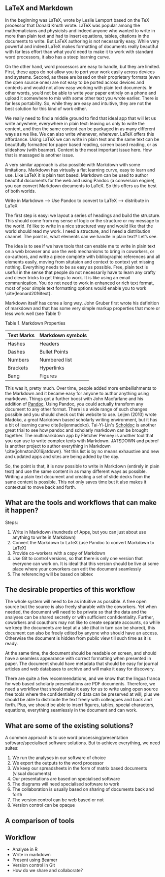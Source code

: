 ## LaTeX and Markdown

In the beginning was LaTeX, wrote by Leslie Lemport based on the TeX processor that Donald Knuth wrote. LaTeX was popular among the mathematicians and physicists and indeed anyone who wanted to write in  more than plain text and had to insert equations, tables, citations in the documents to write. But LaTeX authoring is not necessarily easy. While very powerful and indeed LaTeX makes formatting of documents really beautiful with far less effort than what you’d need to make it to work with standard word processors, it also has a steep learning curve. 

On the other hand, word processors are easy to handle, but they are limited. First, these apps do not allow you to port your work easily across devices and systems. Second, as these are based on their proprietary formats (even the open source ones) are not easy to be ported across devices and contexts and would not allow easy working with plain text documents. In other words, you’d not be able to write your paper entirely on a phone and upload it somewhere to mix with some other text you wrote earlier. There is far less portability. So, while they are easy and intuitive, they are not the best solution for this kind of work either. 

We really need to find a middle ground to find that ideal app that will let us write anywhere, everywhere in plain text: leaving us only to write the content, and then the same content can be packaged in as many different ways as we like. We can also write whenever, wherever. LaTeX offers this affordance. Using LaTeX we can write in plain text and the same text can be beautifully formatted for paper based reading, screen based reading, or as slideshow (with beamer). Content is the most important issue here. How that is massaged is another issue.

A very similar approach is also possible with Markdown with some limitations. Markdown has virtually a flat learning curve, easy to learn and use. Like LaTeX it is plain text based. Markdown can be used to author beautiful documents for the web and using Pandoc (a conversion engine), you can convert Markdown documents to LaTeX. So this offers us the best of both worlds. 

Write in Markdown --\> Use Pandoc to convert to LaTeX --\> distribute in LaTeX

The first step is easy: we layout a series of headings and build the structure. This should come from my sense of logic or the structure or my message to the world. I’d like to write in a nice structured way and would like that the world should read my work. I need a structure, and I need a distribution channel. The point is, what elements can we handle in plain text? Let’s see.

The idea is to see if we have tools that can enable me to write in plain text on a web browser and use the web mechanisms to bring in coworkers, or co-authors, and write a piece complete with bibliographic references and all elements easily, moving from situtaion and context to context yet missing nothing. Everything needs to be as easy as possible. Free, plain text is useful in the sense that people do not necessarily have to learn any crafty and clever tricks to get things to work. It is like using an email communication. You do not need to work in enhanced or rich text format, most of your simple text formatting options would enable you to work \cite{leonard2016text}. 

Markdown itself has come a long way. John Gruber first wrote his definition of markdown and that has some very simple markup properties that more or less work well (see Table 1)

Table 1. Markdown Properties

| Text Marks | Markdown symbols |
|------------|------------------|
| Hashes     | Headers          |
| Dashes     | Bullet Points    |
| Numbers    | Numbered list    |
| Brackets   | Hyperlinks       |
| Bang       | Figures          |

This was it, pretty much. Over time, people added more embellishments to the Markdown and it became easy for anyone to author anything using markdown. Things got a further boost with John Macfarlane and his addition of [Pandoc](http://pandoc.org). Using Pandoc, you could actually transform any document to any other format. There is a wide range of such changes possible and you should check out this website to use. Leijen (2010) wrote Madoko, a great Markdown based scholarly writing environment, but it has a bit of learning curve cite{leijenmadoko}. Tai-Yi-Lin's [Scholdoc](http://scholarlymarkdown.com/) is another great trial to see how pandoc and scholarly markdown can be brought together. The multimarkdown app by Fletcher Penney is another tool that you can use to write complex texts with Markdown. JATSDOWN and pubref is another project to author everything in Markdown \cite{johnston2016jatdown}. Yet this list is by no means exhaustive and new and updated apps and sites are being added by the day. 

So, the point is that, it is now possible to write in Markdown (entirely in plain text) and use the same content in as many different ways as possible. Writing a plain text document and creating a set of slide decks from the same content is possible. This not only saves time but it also makes it contextual to move back and forth. 

## What are the tools and workflows that can make it happen?

Steps:
1. Write in Markdown (hundreds of Apps, but you can just about use anything to write in Markdown)
2. Convert the Markdown to LaTeX (use Pandoc to convert Markdown to LaTeX)
3. Provide co-workers with a copy of Markdown
4. Use Git to control versions, so that there is only one version that everyone can work on. It is ideal that this version should be live at some place where your coworkers can edit the document seamlessly
5. The referencing will be based on bibtex

## The desirable properties of this workflow

The whole system will need to be as intuitive as possible. A free open source but the source is also freely sharable with the coworkers. Yet when needed, the document will need to be private so that the data and the analyses can be shared secretly or with sufficient confidentiality. Further, coworkers and coauthors may not like to create separate accounts, so while we keep the documents are kept at a site (that in turn can be shared), this document can also be freely edited by anyone who should have an access. Otherwise the document is hidden from public view till such time as it is ready. 

At the same time, the document should be readable on screen, and should have a seamless appearance with correct formatting when presented in paper. The document should have metadata that should be easy for journal articles and web databases to archive and will make it easy for discovery. 

There are quite a few recommendations, and we know that the lingua franca for web based scholarly presentations are PDF documents. Therefore, we need a workflow that should make it easy for us to write using open source free tools where the confidentiality of data can be preserved at will, plus we should be able to distribute the text freely with colleagues and back and forth. Plus, we should be able to insert figures, tables, special characters, equations, everything seamlessly in the document and can work.

## What are some of the existing solutions?
A common approach is to use word processing/presentation software/specialised software solutions. But to achieve everything, we need suites:

1. We run the analyses in our software of choice
2. We export the outputs to the word processor
3. We keep our spreadsheets in the form of matrix based documents (visual documents)
4. Our presentations are based on specialised software
5. The diagrams will need specialised software to work
6. The collaboration is usually based on sharing of documents back and forth
7. The version control can be web based or not
8. Version control can be opaque





## A comparison of tools

## Workflow

- Analyse in R
- Write in markdown
- Present using Beamer
- Version control in Git
- How do we share and collaborate?